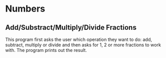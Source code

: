 # Numbers

## Add/Substract/Multiply/Divide Fractions

This program first asks the user which operation they want to do: add, subtract, multiply or divide
and then asks for 1, 2 or more fractions to work with. The program prints out the result.